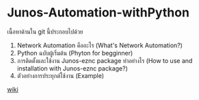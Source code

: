 # Junos-Automation-withPython 

  เนื้อหาด้านใน git นี้ประกอบไปด้วย
  1. Network Automation คืออะไร (What's Network Automation?)
  2. Python ฉบับผู้เริ่มต้น (Phyton for begginner)
  3. การติดตั้งและใช้งาน Junos-eznc package ทำอย่างไร (How to use and installation with Junos-eznc package?)
  4. ตัวอย่างการประยุกต์ใช้งาน (Example)  
  
  [wiki]("https://github.com/Budsadee-C/Junos-Automation-withPython/wiki")
